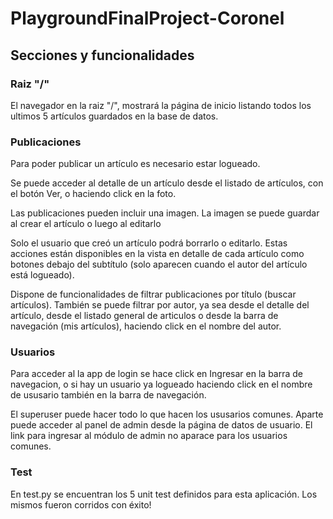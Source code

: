 # PlaygroundFinalProject-Coronel
## Secciones y funcionalidades
  ### Raiz "/" 
  El navegador en la raiz "/", mostrará la página de inicio listando todos los ultimos 5 artículos guardados en la base de datos.
  ### Publicaciones
  Para poder publicar un artículo es necesario estar logueado. 

  Se puede acceder al detalle de un artículo desde el listado de artículos, con el botón Ver, o haciendo click en la foto.

  Las publicaciones pueden incluir una imagen. La imagen se puede guardar al crear el artículo o luego al editarlo

  Solo el usuario que creó un artículo podrá borrarlo o editarlo. Estas acciones están disponibles en la vista en detalle de cada artículo como botones debajo del subtítulo (solo aparecen cuando el autor del artículo está logueado).

  Dispone de funcionalidades de filtrar publicaciones por título (buscar artículos). También se puede filtrar por autor, ya sea desde el detalle del artículo, desde el listado general de articulos o desde la barra de navegación (mis artículos), haciendo click en el nombre del autor.

  ### Usuarios
  Para acceder al la app de login se hace click en Ingresar en la barra de navegacion, o si hay un usuario ya logueado haciendo click en el nombre de ususario también en la barra de navegación.
  
  El superuser puede hacer todo lo que hacen los ususarios comunes. Aparte puede acceder al panel de admin desde la página de datos de usuario. El link para ingresar al módulo de admin no aparace para los usuarios comunes.
  
  ### Test
  En test.py se encuentran los 5 unit test definidos para esta aplicación. Los mismos fueron corridos con éxito!

  
 
